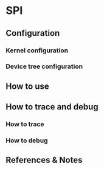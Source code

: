 # SPI

## Configuration

### Kernel configuration

### Device tree configuration

## How to use 

## How to trace and debug 

### How to trace

### How to debug

## References & Notes
